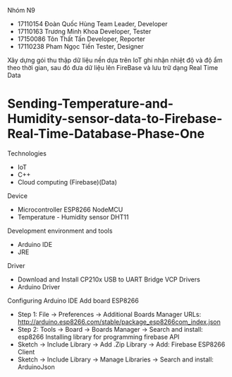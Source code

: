 Nhóm N9
 - 17110154  Đoàn Quốc Hùng  Team Leader,  Developer
 - 17110163  Trương Minh Khoa  Developer, Tester
 - 17150086  Tôn Thất Tấn  Developer, Reporter
 - 17110238  Pham Ngọc Tiến  Tester, Designer

Xây dựng gói thu thập dữ liệu nền dựa trên IoT ghi nhận nhiệt độ và độ ẩm theo
thời gian, sau đó đưa dữ liệu lên FireBase và lưu trữ dạng Real Time Data

# Sending-Temperature-and-Humidity-sensor-data-to-Firebase-Real-Time-Database-Phase-One
Technologies
- IoT
- C++
- Cloud computing (Firebase)(Data)

Device
- Microcontroller ESP8266 NodeMCU
- Temperature - Humidity sensor DHT11

Development environment and tools
- Arduino IDE
- JRE

Driver
- Download and Install CP210x USB to UART Bridge VCP Drivers
- Arduino Driver

Configuring Arduino IDE
 Add board ESP8266
- Step 1: File -> Preferences -> Additional Boards Manager URLs: http://arduino.esp8266.com/stable/package_esp8266com_index.json
- Step 2: Tools -> Board -> Boards Manager -> Search and install: esp8266
 Installing library for programming firebase API
- Sketch -> Include Library -> Add .Zip Library -> Add: Firebase ESP8266 Client
- Sketch -> Include Library -> Manage Libraries -> Search and install: ArduinoJson
